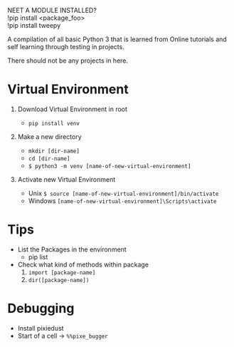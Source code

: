 NEET A MODULE INSTALLED?  
!pip install <package_foo>  
	!pip install tweepy  

A compilation of all basic Python 3 that is learned from Online tutorials and self learning through testing in projects.

There should not be any projects in here.


# Virtual Environment
1. Download Virtual Environment in root
	* ```pip install venv```
	
2. Make a new directory
	* ```mkdir [dir-name]```
	* ```cd [dir-name]```
	* ```$ python3 -m venv [name-of-new-virtual-environment]```

3. Activate new Virtual Environment
	* Unix ```$ source [name-of-new-virtual-environment]/bin/activate```
	* Windows ``` [name-of-new-virtual-environment]\Scripts\activate ```
	
# Tips
* List the Packages in the environment
	* pip list
* Check what kind of methods within package
	1. ```import [package-name]```
	2. ```dir([package-name])```

# Debugging
* Install pixiedust
* Start of a cell -> ```%%pixe_bugger```
